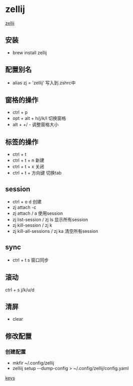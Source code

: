 # zellij

[zellij](zellij.dev)

## 安装
- brew install zellij 

## 配置别名
- alias zj = 'zellij' 写入到.zshrc中

## 窗格的操作
- ctrl + p 
- opt + alt + h/j/k/l 切换窗格
- alt + +/ - 调整窗格大小

## 标签的操作
- ctrl + t 
- ctrl + t + n 新建
- ctrl + t + x 关闭
- ctrl + t + 方向键 切换tab

## session
- ctrl + o d 创建
- zj attach -c <session name>
- zj attach / a <session name> 使用session
- zj list-session  / zj ls 显示所有session
- zj kill-session <session name> / zj k 
- zj kill-all-sessions / zj ka 清空所有session

## sync
- ctrl + t s 窗口同步

## 滚动
ctrl + s j/k/u/d

## 清屏
- clear

## 修改配置
 
### 创建配置
- mkfir ~/.config/zellij
- zelliij setup --dump-config > ~/.config/zellij/config.yaml

[keys](https://zellij.dev/documentation/keybindings-keys.html)
